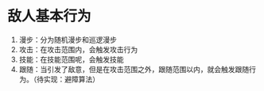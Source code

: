 # 敌人基本行为

1. 漫步：分为随机漫步和巡逻漫步
2. 攻击：在攻击范围内，会触发攻击行为
3. 技能：在技能范围呢，会触发技能
4. 跟随：当引发了敌意，但是在攻击范围之外，跟随范围以内，就会触发跟随行为。（待实现：避障算法）

